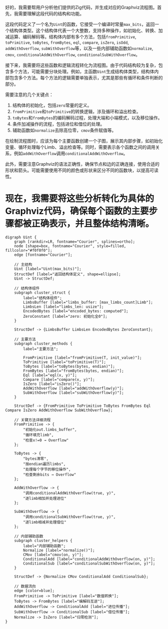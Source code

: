 好的，我需要帮用户分析他们提供的Zig代码，并生成对应的Graphviz流程图。首先，我需要理解这段代码的结构和功能。

这段代码定义了一个名为`Uint`的函数，它接受一个编译时常量`max_bits`，返回一个结构体类型。这个结构体代表一个大整数，支持多种操作，如初始化、转换、加减运算、编码解码等。结构体内部有多个方法，包括`fromPrimitive`, `toPrimitive`, `toBytes`, `fromBytes`, `eql`, `compare`, `isZero`, `isOdd`, `addWithOverflow`, `subWithOverflow`等，以及一些内部辅助函数如`normalize`, `cmov`, `conditionalAddWithOverflow`, `conditionalSubWithOverflow`。

接下来，我需要将这些函数和逻辑流程转化为流程图。由于代码结构较为复杂，包含多个方法，可能需要分块处理。例如，主函数`Uint`生成结构体类型，结构体内部包含多个方法。每个方法的逻辑需要单独表示，尤其是那些有循环和条件判断的部分。

需要注意的几个关键点：
1. 结构体的初始化，包括`zero`常量的定义。
2. `fromPrimitive`和`toPrimitive`的转换逻辑，涉及循环和溢出检查。
3. `toBytes`和`fromBytes`的编码解码过程，处理大端和小端模式，以及移位操作。
4. 条件加减操作的流程，包括进位和借位的处理。
5. 辅助函数如`normalize`去除高位零，`cmov`条件赋值等。

在绘制流程图时，应该为每个主要函数创建一个子图，展示其内部步骤，如初始化变量、循环处理每个Limb、溢出检查等。同时，需要表示各个函数之间的调用关系，例如`addWithOverflow`调用`conditionalAddWithOverflow`。

此外，需要注意Graphviz的语法正确性，确保节点和边的正确连接，使用合适的形状和箭头。可能需要使用不同的颜色或形状来区分不同的函数块，以提高可读性。

现在，我需要将这些分析转化为具体的Graphviz代码，确保每个函数的主要步骤都被正确表示，并且整体结构清晰。
================================================
```graphviz
digraph Uint {
    graph [rankdir=LR, fontname="Courier", splines=ortho];
    node [shape=box, fontname="Courier", style=filled, fillcolor="#f0f0f0"];
    edge [fontname="Courier"];

    // 主结构
    Uint [label="Uint(max_bits)"];
    StructDef [label="返回结构体定义", shape=ellipse];
    Uint -> StructDef;

    // 结构体组件
    subgraph cluster_struct {
        label="结构体组件";
        LimbsBuffer [label="limbs_buffer: [max_limbs_count]Limb"];
        LimbsLen [label="limbs_len: usize"];
        EncodedBytes [label="encoded_bytes: computed"];
        ZeroConstant [label="zero: 初始化全0"];
    }

    StructDef -> {LimbsBuffer LimbsLen EncodedBytes ZeroConstant};

    // 主要方法
    subgraph cluster_methods {
        label="主要方法";
        
        FromPrimitive [label="fromPrimitive(T, init_value)"];
        ToPrimitive [label="toPrimitive(T)"];
        ToBytes [label="toBytes(bytes, endian)"];
        FromBytes [label="fromBytes(bytes, endian)"];
        Eql [label="eql(x, y)"];
        Compare [label="compare(x, y)"];
        IsZero [label="isZero()"];
        AddWithOverflow [label="addWithOverflow(y)"];
        SubWithOverflow [label="subWithOverflow(y)"];
    }

    StructDef -> {FromPrimitive ToPrimitive ToBytes FromBytes Eql Compare IsZero AddWithOverflow SubWithOverflow};

    // 关键方法详细流程
    FromPrimitive -> {
        "初始化out.limbs_buffer",
        "循环填充limb",
        "检查x!=0 → Overflow"
    };

    ToBytes -> {
        "bytes清零",
        "按endian遍历limbs",
        "处理每个字节的移位操作",
        "检查剩余bits → Overflow"
    };

    AddWithOverflow -> {
        "调用conditionalAddWithOverflow(true, y)",
        "逐limb相加并处理进位"
    };

    SubWithOverflow -> {
        "调用conditionalSubWithOverflow(true, y)",
        "逐limb相减并处理借位"
    };

    // 内部辅助函数
    subgraph cluster_helpers {
        label="内部辅助函数";
        Normalize [label="normalize()"];
        CMov [label="cmov(on, y)"];
        ConditionalAdd [label="conditionalAddWithOverflow(on, y)"];
        ConditionalSub [label="conditionalSubWithOverflow(on, y)"];
    }

    StructDef -> {Normalize CMov ConditionalAdd ConditionalSub};

    // 数据流向
    edge [color=blue];
    FromPrimitive -> ToPrimitive [label="数值转换"];
    ToBytes -> FromBytes [label="编解码互逆"];
    AddWithOverflow -> ConditionalAdd [label="进位传播"];
    SubWithOverflow -> ConditionalSub [label="借位传播"];
    Normalize -> IsZero [label="归零检测"];
}
```